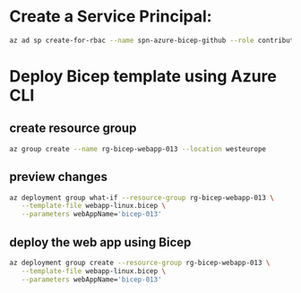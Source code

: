 # Create a Service Principal:
```bash
az ad sp create-for-rbac --name spn-azure-bicep-github --role contributor --scopes /subscriptions/<SUBSCRIPTION_ID> --sdk-auth
```

# Deploy Bicep template using Azure CLI

## create resource group
```bash
az group create --name rg-bicep-webapp-013 --location westeurope
```

## preview changes
```bash
az deployment group what-if --resource-group rg-bicep-webapp-013 \
   --template-file webapp-linux.bicep \
   --parameters webAppName='bicep-013'
```
## deploy the web app using Bicep
```bash
az deployment group create --resource-group rg-bicep-webapp-013 \
   --template-file webapp-linux.bicep \
   --parameters webAppName='bicep-013'
```

